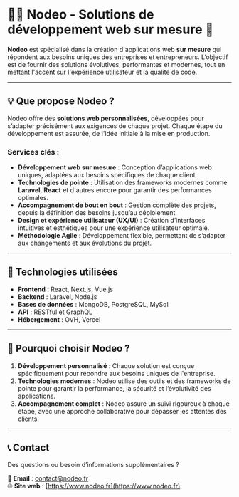 # 👨‍💻 Nodeo - Solutions de développement web sur mesure 🚀

**Nodeo** est spécialisé dans la création d'applications web **sur mesure** qui répondent aux besoins uniques des entreprises et entrepreneurs. L’objectif est de fournir des solutions évolutives, performantes et modernes, tout en mettant l'accent sur l'expérience utilisateur et la qualité de code.

---

## 💡 Que propose Nodeo ?

Nodeo offre des **solutions web personnalisées**, développées pour s’adapter précisément aux exigences de chaque projet. Chaque étape du développement est assurée, de l'idée initiale à la mise en production.

### Services clés :

- **Développement web sur mesure** : Conception d’applications web uniques, adaptées aux besoins spécifiques de chaque client.
- **Technologies de pointe** : Utilisation des frameworks modernes comme **Laravel**, **React** et d'autres encore pour garantir des performances optimales.
- **Accompagnement de bout en bout** : Gestion complète des projets, depuis la définition des besoins jusqu’au déploiement.
- **Design et expérience utilisateur (UX/UI)** : Création d’interfaces intuitives et esthétiques pour une expérience utilisateur optimale.
- **Méthodologie Agile** : Développement flexible, permettant de s’adapter aux changements et aux évolutions du projet.

---

## 🔧 Technologies utilisées

- **Frontend** : React, Next.js, Vue.js
- **Backend** : Laravel, Node.js
- **Bases de données** : MongoDB, PostgreSQL, MySql
- **API** : RESTful et GraphQL
- **Hébergement** : OVH, Vercel

---

## 🎯 Pourquoi choisir Nodeo ?

1. **Développement personnalisé** : Chaque solution est conçue spécifiquement pour répondre aux besoins uniques de l'entreprise.
2. **Technologies modernes** : Nodeo utilise des outils et des frameworks de pointe pour garantir la performance, la sécurité et l’évolutivité des applications.
3. **Accompagnement complet** : Nodeo assure un suivi rigoureux à chaque étape, avec une approche collaborative pour dépasser les attentes des clients.

---

## 📞 Contact

Des questions ou besoin d’informations supplémentaires ?  

📧 **Email** : contact@nodeo.fr  
🌐 **Site web** : [https://www.nodeo.fr](https://www.nodeo.fr)

